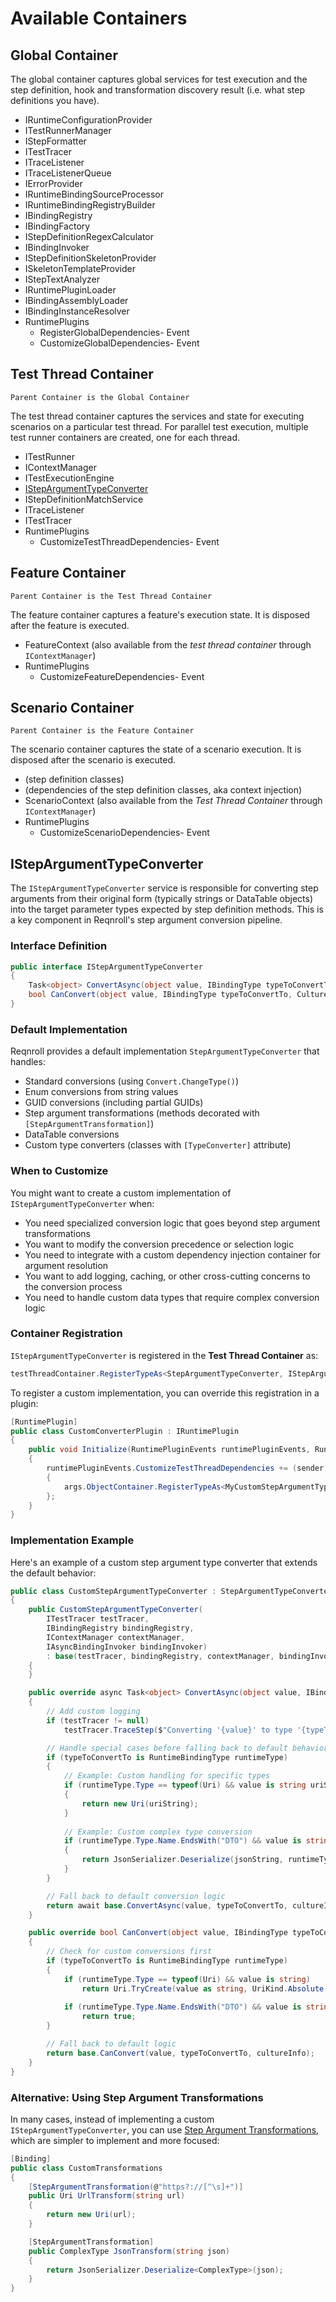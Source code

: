 # Available Containers

## Global Container

The global container captures global services for test execution and the step definition, hook and transformation discovery result (i.e. what step definitions you have).

* IRuntimeConfigurationProvider
* ITestRunnerManager
* IStepFormatter
* ITestTracer
* ITraceListener
* ITraceListenerQueue
* IErrorProvider
* IRuntimeBindingSourceProcessor
* IRuntimeBindingRegistryBuilder
* IBindingRegistry
* IBindingFactory
* IStepDefinitionRegexCalculator
* IBindingInvoker
* IStepDefinitionSkeletonProvider
* ISkeletonTemplateProvider
* IStepTextAnalyzer
* IRuntimePluginLoader
* IBindingAssemblyLoader
* IBindingInstanceResolver
* RuntimePlugins
  * RegisterGlobalDependencies- Event
  * CustomizeGlobalDependencies- Event

## Test Thread Container

```{note}
Parent Container is the Global Container
```

The test thread container captures the services and state for executing scenarios on a particular test thread. For parallel test execution, multiple test runner containers are created, one for each thread.

* ITestRunner
* IContextManager
* ITestExecutionEngine
* [IStepArgumentTypeConverter](#istepargumenttypeconverter)
* IStepDefinitionMatchService
* ITraceListener
* ITestTracer
* RuntimePlugins
  * CustomizeTestThreadDependencies- Event

## Feature Container

```{note}
Parent Container is the Test Thread Container
```

The feature container captures a feature's execution state. It is disposed after the feature is executed.

* FeatureContext (also available from the *test thread container* through `IContextManager`)
* RuntimePlugins
  * CustomizeFeatureDependencies- Event

## Scenario Container

```{note}
Parent Container is the Feature Container
```

The scenario container captures the state of a scenario execution. It is disposed after the scenario is executed.

* (step definition classes)
* (dependencies of the step definition classes, aka context injection)
* ScenarioContext (also available from the *Test Thread Container* through `IContextManager`)
* RuntimePlugins
  * CustomizeScenarioDependencies- Event

## IStepArgumentTypeConverter

The `IStepArgumentTypeConverter` service is responsible for converting step arguments from their original form (typically strings or DataTable objects) into the target parameter types expected by step definition methods. This is a key component in Reqnroll's step argument conversion pipeline.

### Interface Definition

```csharp
public interface IStepArgumentTypeConverter
{
    Task<object> ConvertAsync(object value, IBindingType typeToConvertTo, CultureInfo cultureInfo);
    bool CanConvert(object value, IBindingType typeToConvertTo, CultureInfo cultureInfo);
}
```

### Default Implementation

Reqnroll provides a default implementation `StepArgumentTypeConverter` that handles:

* Standard conversions (using `Convert.ChangeType()`)
* Enum conversions from string values
* GUID conversions (including partial GUIDs)
* Step argument transformations (methods decorated with `[StepArgumentTransformation]`)
* DataTable conversions
* Custom type converters (classes with `[TypeConverter]` attribute)

### When to Customize

You might want to create a custom implementation of `IStepArgumentTypeConverter` when:

* You need specialized conversion logic that goes beyond step argument transformations
* You want to modify the conversion precedence or selection logic
* You need to integrate with a custom dependency injection container for argument resolution
* You want to add logging, caching, or other cross-cutting concerns to the conversion process
* You need to handle custom data types that require complex conversion logic

### Container Registration

`IStepArgumentTypeConverter` is registered in the **Test Thread Container** as:

```csharp
testThreadContainer.RegisterTypeAs<StepArgumentTypeConverter, IStepArgumentTypeConverter>();
```

To register a custom implementation, you can override this registration in a plugin:

```csharp
[RuntimePlugin]
public class CustomConverterPlugin : IRuntimePlugin
{
    public void Initialize(RuntimePluginEvents runtimePluginEvents, RuntimePluginParameters runtimePluginParameters, UnitTestFeatureGeneratorProvider unitTestFeatureGeneratorProvider)
    {
        runtimePluginEvents.CustomizeTestThreadDependencies += (sender, args) =>
        {
            args.ObjectContainer.RegisterTypeAs<MyCustomStepArgumentTypeConverter, IStepArgumentTypeConverter>();
        };
    }
}
```

### Implementation Example

Here's an example of a custom step argument type converter that extends the default behavior:

```csharp
public class CustomStepArgumentTypeConverter : StepArgumentTypeConverter
{
    public CustomStepArgumentTypeConverter(
        ITestTracer testTracer, 
        IBindingRegistry bindingRegistry, 
        IContextManager contextManager, 
        IAsyncBindingInvoker bindingInvoker) 
        : base(testTracer, bindingRegistry, contextManager, bindingInvoker)
    {
    }

    public override async Task<object> ConvertAsync(object value, IBindingType typeToConvertTo, CultureInfo cultureInfo)
    {
        // Add custom logging
        if (testTracer != null)
            testTracer.TraceStep($"Converting '{value}' to type '{typeToConvertTo}'", false);

        // Handle special cases before falling back to default behavior
        if (typeToConvertTo is RuntimeBindingType runtimeType)
        {
            // Example: Custom handling for specific types
            if (runtimeType.Type == typeof(Uri) && value is string uriString)
            {
                return new Uri(uriString);
            }
            
            // Example: Custom complex type conversion
            if (runtimeType.Type.Name.EndsWith("DTO") && value is string jsonString)
            {
                return JsonSerializer.Deserialize(jsonString, runtimeType.Type);
            }
        }

        // Fall back to default conversion logic
        return await base.ConvertAsync(value, typeToConvertTo, cultureInfo);
    }

    public override bool CanConvert(object value, IBindingType typeToConvertTo, CultureInfo cultureInfo)
    {
        // Check for custom conversions first
        if (typeToConvertTo is RuntimeBindingType runtimeType)
        {
            if (runtimeType.Type == typeof(Uri) && value is string)
                return Uri.TryCreate(value as string, UriKind.Absolute, out _);
                
            if (runtimeType.Type.Name.EndsWith("DTO") && value is string)
                return true;
        }

        // Fall back to default logic
        return base.CanConvert(value, typeToConvertTo, cultureInfo);
    }
}
```

### Alternative: Using Step Argument Transformations

In many cases, instead of implementing a custom `IStepArgumentTypeConverter`, you can use [Step Argument Transformations](../automation/step-argument-conversions.md#step-argument-transformation), which are simpler to implement and more focused:

```csharp
[Binding]
public class CustomTransformations
{
    [StepArgumentTransformation(@"https?://[^\s]+")]
    public Uri UrlTransform(string url)
    {
        return new Uri(url);
    }

    [StepArgumentTransformation]
    public ComplexType JsonTransform(string json)
    {
        return JsonSerializer.Deserialize<ComplexType>(json);
    }
}
```
